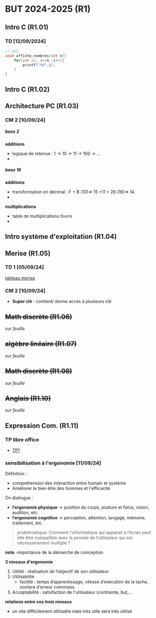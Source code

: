 
# BUT 2024-2025 (R1)

## Intro C (R1.01)

### TD [12/09/2024]

```c
// ex2
void affiche_nombres(int n){
	for(int =1; i=<n ;i++){
		printf("%d",i);
	}
}
```

## Intro C (R1.02)

## Architecture PC (R1.03)

### CM 2 [10/09/24]

##### base 2
 **additions**
- logique de retenue : 1 -> 10 -> 11 -> 100 -> ...
- 
##### base 16
**additions**
- transformation en décimal : F + B *(10)=>* 15 +11 = 26 *(16)=>* 1A 
- 
**multiplications**
- table de multiplications fourni
- 

## Intro système d'exploitation (R1.04)

## Merise (R1.05)

### TD 1 [05/09/24]

[tableau merise](./merise/merise.ods)


### CM 2 [10/09/24]

 - **Super clé** : contient/ donne accès à plusieurs clé
 
## ~~Math discrète (R1.06)~~
*sur feuille*

## ~~algèbre linéaire (R1.07)~~
*sur feuille*

## ~~Math discrète (R1.08)~~
*sur feuille*

## ~~Anglais (R1.10)~~
*sur feuille*

## Expression Com. (R1.11)
 
### TP libre office

- [TP1](./R1.11/TP1.odt)

### sensibilisation à l'ergonomie [11/09/24]

Définition : 
- compréhension des interaction entre humain et système
- Améliorer le bien être des hommes et l'efficacité

On distingue :
- **l’ergonomie physique** -> position du corps, posture et force, vision, audition, etc.
- **l’ergonomie cognitive** -> perception, attention, langage, mémoire, traitement, etc.

> problématique: Comment l'informatique qui apparait a l’écran peut elle être compatible avec la pensée de l’utilisateur qui est nécessairement multiple ?

**note**
-importance de la démarche de conception

**3 niveaux d'ergonomie**

 1. Utilité : réalisation de l’objectif de son utilisateur
 2. Utilisabilité
	 - facilité : temps d’apprentissage, vitesse d’exécution de la tache, nombre d'erreur commises.
3. Acceptabilité : satisfaction de l'utilisateur (contrainte, but,...

**relations entre ces trois niveaux**
- un site difficilement utilisable mais très utile sera très utilisé
<!--stackedit_data:
eyJoaXN0b3J5IjpbMTExNDUwMTAxMywtMTM3NjE0MTU1LC00MT
gwODQ3NCwyOTMxMTExNzAsOTgwMzk3MjgzLC03MjA2NDgyMDMs
LTQ2OTE2OTA1NSwtNzQzMjk1MjE1LC01MTYzMzY4NjQsLTE2OD
cyMTA2MDUsLTU0NDQ1MDMzMSw1NTM3NTgxMTEsLTIxMzI0NzE3
NjIsLTE1MjY2MTY5MjEsMTgyNjE1NzcxMCwxNTgzMjc3Nzg2LD
E2MjI5MzMwMzYsLTE2NzI5MTEzNzQsMTcyMzU3MTk4NCwtNzc1
OTM2OTg0XX0=
-->